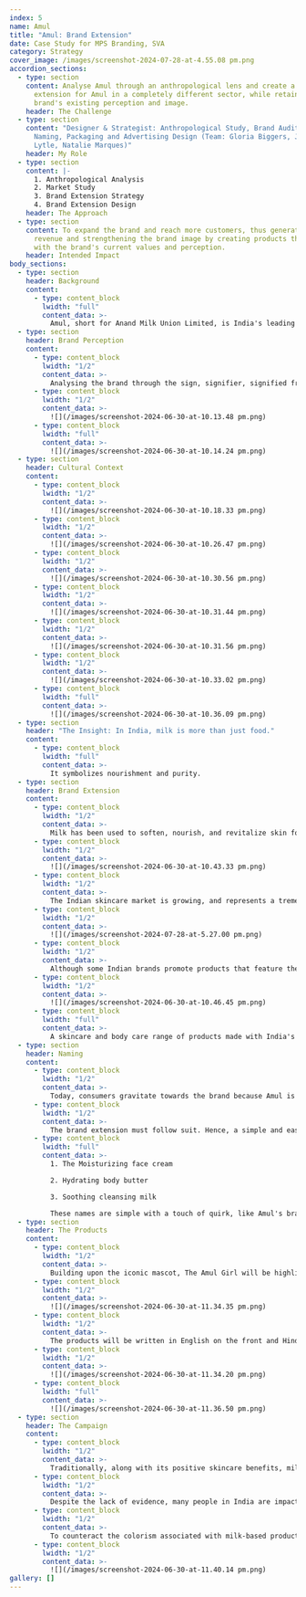 ```yaml
---
index: 5
name: Amul
title: "Amul: Brand Extension"
date: Case Study for MPS Branding, SVA
category: Strategy
cover_image: /images/screenshot-2024-07-28-at-4.55.08 pm.png
accordion_sections:
  - type: section
    content: Analyse Amul through an anthropological lens and create a brand
      extension for Amul in a completely different sector, while retaining the
      brand's existing perception and image.
    header: The Challenge
  - type: section
    content: "Designer & Strategist: Anthropological Study, Brand Audit, Concept,
      Naming, Packaging and Advertising Design (Team: Gloria Biggers, John
      Lytle, Natalie Marques)"
    header: My Role
  - type: section
    content: |-
      1. Anthropological Analysis
      2. Market Study
      3. Brand Extension Strategy
      4. Brand Extension Design
    header: The Approach
  - type: section
    content: To expand the brand and reach more customers, thus generating more
      revenue and strengthening the brand image by creating products that align
      with the brand's current values and perception.
    header: Intended Impact
body_sections:
  - type: section
    header: Background
    content:
      - type: content_block
        lwidth: "full"
        content_data: >-
          Amul, short for Anand Milk Union Limited, is India's leading manufacturer of milk and dairy products, specializing in butter, yogurt, ice cream, and cheese. Amul originated in 1946, in response to the exploitative practices of Polson Dairy (which procured milk from local farmers at low rates). The farmers formed their own co-operative. It was a symbol of protest. Amul is a cooperative brand managed by a cooperative body. Today, it is jointly owned by 36 lakh milk producers in Gujarat.
  - type: section
    header: Brand Perception
    content:
      - type: content_block
        lwidth: "1/2"
        content_data: >-
          Analysing the brand through the sign, signifier, signified framework.
      - type: content_block
        lwidth: "1/2"
        content_data: >-
          ![](/images/screenshot-2024-06-30-at-10.13.48 pm.png)
      - type: content_block
        lwidth: "full"
        content_data: >-
          ![](/images/screenshot-2024-06-30-at-10.14.24 pm.png)
  - type: section
    header: Cultural Context
    content:
      - type: content_block
        lwidth: "1/2"
        content_data: >-
          ![](/images/screenshot-2024-06-30-at-10.18.33 pm.png)
      - type: content_block
        lwidth: "1/2"
        content_data: >-
          ![](/images/screenshot-2024-06-30-at-10.26.47 pm.png)
      - type: content_block
        lwidth: "1/2"
        content_data: >-
          ![](/images/screenshot-2024-06-30-at-10.30.56 pm.png)
      - type: content_block
        lwidth: "1/2"
        content_data: >-
          ![](/images/screenshot-2024-06-30-at-10.31.44 pm.png)
      - type: content_block
        lwidth: "1/2"
        content_data: >-
          ![](/images/screenshot-2024-06-30-at-10.31.56 pm.png)
      - type: content_block
        lwidth: "1/2"
        content_data: >-
          ![](/images/screenshot-2024-06-30-at-10.33.02 pm.png)
      - type: content_block
        lwidth: "full"
        content_data: >-
          ![](/images/screenshot-2024-06-30-at-10.36.09 pm.png)
  - type: section
    header: "The Insight: In India, milk is more than just food."
    content:
      - type: content_block
        lwidth: "full"
        content_data: >-
          It symbolizes nourishment and purity.
  - type: section
    header: Brand Extension
    content:
      - type: content_block
        lwidth: "1/2"
        content_data: >-
          Milk has been used to soften, nourish, and revitalize skin for thousands of years. The tradition of bathing in milk was started by queens and noblewomen in ancient India. Milk bathing is an Ayurvedic practice that cleanses the body, pampers the skin and calms the senses.
      - type: content_block
        lwidth: "1/2"
        content_data: >-
          ![](/images/screenshot-2024-06-30-at-10.43.33 pm.png)
      - type: content_block
        lwidth: "1/2"
        content_data: >-
          The Indian skincare market is growing, and represents a tremendous opportunity to enter the space. The market is expected to cross 10 billion dollars by the end of the decade. Despite this fast-paced growth, the market lacks an accessible, down-to-earth skin care brand that is for India, by India.
      - type: content_block
        lwidth: "1/2"
        content_data: >-
          ![](/images/screenshot-2024-07-28-at-5.27.00 pm.png)
      - type: content_block
        lwidth: "1/2"
        content_data: >-
          Although some Indian brands promote products that feature the ingredient or incorporate the word "milk" into their product offering, they have been slow to adopt milk as a main ingredient. This leaves white space to capture this market and introduce a product that connects Indian skincare with this deeply rooted tradition.
      - type: content_block
        lwidth: "1/2"
        content_data: >-
          ![](/images/screenshot-2024-06-30-at-10.46.45 pm.png)
      - type: content_block
        lwidth: "full"
        content_data: >-
          A skincare and body care range of products made with India's purest and most trusted milk.
  - type: section
    header: Naming
    content:
      - type: content_block
        lwidth: "1/2"
        content_data: >-
          Today, consumers gravitate towards the brand because Amul is pure. It is known as a seal of freshness. Amul is accessible, as a market leader that is affordable and made for the everyman. Amul aims at the mainstream market in India and does not provide any luxury items; instead, they focus on giving the highest possible quality goods at reasonable costs.
      - type: content_block
        lwidth: "1/2"
        content_data: >-
          The brand extension must follow suit. Hence, a simple and easily accessible name that is for everybody - Amul Body. The brand will launch three products with the goodness of Milk:
      - type: content_block
        lwidth: "full"
        content_data: >-
          1. The Moisturizing face cream

          2. Hydrating body butter

          3. Soothing cleansing milk

          These names are simple with a touch of quirk, like Amul's brand personality. They further establish the goodness of milk and paint a picture of the different textures of milk products that are desirable for the skin.
  - type: section
    header: The Products
    content:
      - type: content_block
        lwidth: "1/2"
        content_data: >-
          Building upon the iconic mascot, The Amul Girl will be highlighted on the packaging, further building the brand equity.
      - type: content_block
        lwidth: "1/2"
        content_data: >-
          ![](/images/screenshot-2024-06-30-at-11.34.35 pm.png)
      - type: content_block
        lwidth: "1/2"
        content_data: >-
          The products will be written in English on the front and Hindi on the back to ensure that the information is accessible to all. (This is borrowing from Amul's current dairy packaging)
      - type: content_block
        lwidth: "1/2"
        content_data: >-
          ![](/images/screenshot-2024-06-30-at-11.34.20 pm.png)
      - type: content_block
        lwidth: "full"
        content_data: >-
          ![](/images/screenshot-2024-06-30-at-11.36.50 pm.png)
  - type: section
    header: The Campaign
    content:
      - type: content_block
        lwidth: "1/2"
        content_data: >-
          Traditionally, along with its positive skincare benefits, milk has been used as a form of a skin whitening in India. India has a long and complicated history of colorism, discriminating against citizens with darker skin tones, which stems from the history of the caste system, colonialism, and conflicting religious ideologies. Light skin is associated with power, elevated status, and beauty.
      - type: content_block
        lwidth: "1/2"
        content_data: >-
          Despite the lack of evidence, many people in India are impacted by the dark skin stigma, and seek remedies to change their bodies to conform to these outdated beauty norms. Amul Body will fight this stigma.
      - type: content_block
        lwidth: "1/2"
        content_data: >-
          To counteract the colorism associated with milk-based products and confront the stigma around dark skin head-on, Amul will emulate the Dove "Real Beauty" campaign for our Amul Body launch to show that all skin tones are beautiful.
      - type: content_block
        lwidth: "1/2"
        content_data: >-
          ![](/images/screenshot-2024-06-30-at-11.40.14 pm.png)
gallery: []
---
```

